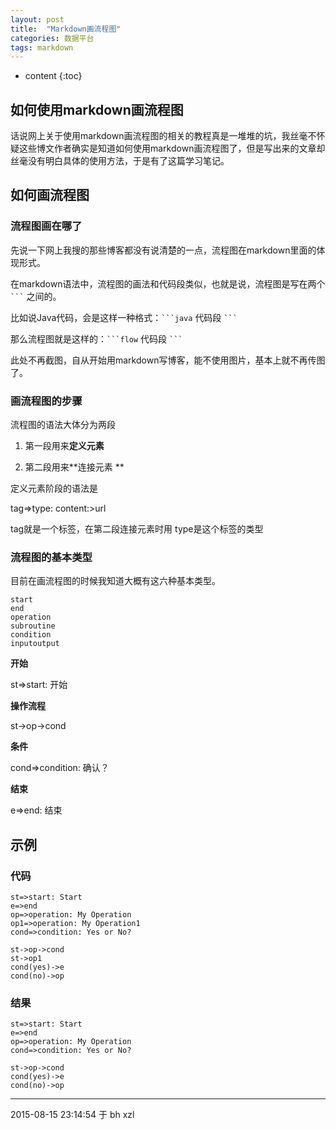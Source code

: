 ```yaml
---
layout: post
title:  "Markdown画流程图"
categories: 数据平台
tags: markdown
---
```


* content
{:toc}

## 如何使用markdown画流程图

话说网上关于使用markdown画流程图的相关的教程真是一堆堆的坑，我丝毫不怀疑这些博文作者确实是知道如何使用markdown画流程图了，但是写出来的文章却丝毫没有明白具体的使用方法，于是有了这篇学习笔记。




## 如何画流程图

### 流程图画在哪了

先说一下网上我搜的那些博客都没有说清楚的一点，流程图在markdown里面的体现形式。

在markdown语法中，流程图的画法和代码段类似，也就是说，流程图是写在两个` ``` ` 之间的。

比如说Java代码，会是这样一种格式：` ```java `  代码段 ` ``` `

那么流程图就是这样的：` ```flow `  代码段 ` ``` `

此处不再截图，自从开始用markdown写博客，能不使用图片，基本上就不再传图了。

### 画流程图的步骤

流程图的语法大体分为两段

1. 第一段用来**定义元素**

2. 第二段用来**连接元素 **

定义元素阶段的语法是

tag=>type: content:>url

tag就是一个标签，在第二段连接元素时用 type是这个标签的类型

### 流程图的基本类型

目前在画流程图的时候我知道大概有这六种基本类型。

```
start
end
operation
subroutine
condition
inputoutput
```

**开始**

st=>start: 开始

**操作流程**

st->op->cond

**条件**

cond=>condition: 确认？

**结束**

e=>end: 结束


## 示例

### 代码


```flow
st=>start: Start
e=>end
op=>operation: My Operation
op1=>operation: My Operation1
cond=>condition: Yes or No?

st->op->cond
st->op1
cond(yes)->e
cond(no)->op
```

### 结果

```flow
st=>start: Start
e=>end
op=>operation: My Operation
cond=>condition: Yes or No?

st->op->cond
cond(yes)->e
cond(no)->op
```


***
2015-08-15 23:14:54 于 bh xzl
